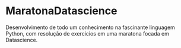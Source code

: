 # MaratonaDatascience
Desenvolvimento de todo um conhecimento na fascinante linguagem Python, com resolução de exercicios em uma maratona focada em Datascience.
